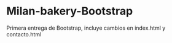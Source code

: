 # Milan-bakery-Bootstrap
Primera entrega de Bootstrap, incluye cambios en index.html y contacto.html
